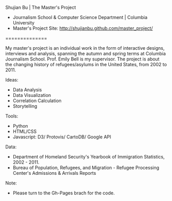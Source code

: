 Shujian Bu | The Master's Project 
- Journalism School & Computer Science Department | Columbia University
- Master's Project Site: http://shujianbu.github.com/master_project/

==============

My master's project is an individual work in the form of interactive designs, interviews and analysis, spanning the autumn and spring terms at Columbia Journalism School. Prof. Emily Bell is my supervisor. The project is about the changing history of refugees/asylums in the United States, from 2002 to 2011. 

Ideas: 
- Data Analysis 
- Data Visualization 
- Correlation Calculation 
- Storytelling 

Tools: 
- Python 
- HTML/CSS
- Javascript: D3/ Protovis/ CartoDB/ Google API

Data: 
- Department of Homeland Security's Yearbook of Immigration Statistics, 2002 - 2011. 
- Bureau of Population, Refugees, and Migration - Refugee Processing Center's Admissions & Arrivals Reports

Note:
- Please turn to the Gh-Pages brach for the code. 

